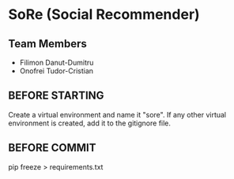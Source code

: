 # SoRe (Social Recommender)
## Team Members
* Filimon Danut-Dumitru
* Onofrei Tudor-Cristian

## BEFORE STARTING
Create a virtual environment and name it "sore". If any other virtual environment is created, add it to the gitignore file.

## BEFORE COMMIT
pip freeze > requirements.txt
